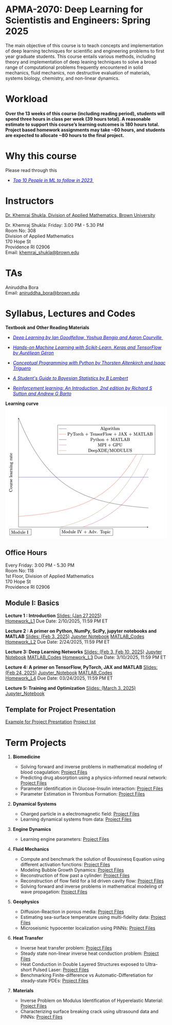 

# APMA-2070: Deep Learning for Scientistis and Engineers: Spring 2025

The main objective of this course is to teach concepts and implementation of deep learning techniques for scientific and engineering problems to first year graduate students. This course entails various methods, including theory and implementation of deep leaning techniques to solve a broad range of computational problems frequently encountered in solid mechanics, fluid mechanics, non destructive evaluation of materials, systems biology, chemistry, and non-linear dynamics.


# Workload

#### Over the 13 weeks of this course (including reading period), students will spend three hours in class per week (39 hours total). A reasonable estimate to support this course’s learning outcomes is 180 hours total. Project based homework assignments may take ~60 hours, and students are expected to allocate ~80 hours to the final project.


# Why this course
Please read through this  
* [<span style="color:blue"> <em>Top 10 People in ML to follow in 2023 </em> </span>](https://academy.digilab.co.uk/posts/which-ml-experts-should-you-follow-in-2023)



# Instructors  
[Dr. Khemraj Shukla, Division of Applied Mathematics, Brown University](https://scholar.google.com/citations?user=XMWXf8sAAAAJ&hl=en&oi=ao)

Dr. Khemraj Shukla: Friday: 3.00 PM - 5.30 PM  
Room No: 308    
Division of Applied Mathematics     
170 Hope St  
Providence RI 02906   
Email: <khemraj_shukla@brown.edu>    

# TAs
Aniruddha Bora  
Email: <aniruddha_bora@brown.edu>  

## 


# Syllabus, Lectures and Codes 


**Textbook and Other Reading Materials** 

* [<span style="color:blue"> <em>Deep Learning by Ian Goodfellow, Yoshua Bengio and Aaron Courville </em> </span>](https://www.deeplearningbook.org)

* [<span style="color:blue"> <em>Hands-on Machine Learning with Scikit-Learn, Keras and TensorFlow by Auréliean Géron</em> </span>](https://www.amazon.com/Hands-Machine-Learning-Scikit-Learn-TensorFlow/dp/1492032646)

* [<span style="color:blue"> <em>Conceptual Programming with Python by Thorsten Altenkirch and Isaac Triguero</em> </span>](https://www.google.com/books/edition/Conceptual_Programming_with_Python/nUO0DwAAQBAJ?hl=en&gbpv=1&dq=conceptual+programming+with+python&printsec=frontcover)

* [<span style="color:blue"> <em>A Student's Guide to Bayesian Statistics by B Lambert  </em> </span>](https://www.torrossa.com/en/resources/an/5017731)

* [<span style="color:blue"> <em>Reinforcement learning: An Introduction, 2nd edition by Richard S Sutton and Andrew G Barto</em> </span>](https://scholar.google.ca/citations?view_op=view_citation&hl=en&user=6m4wv6gAAAAJ&citation_for_view=6m4wv6gAAAAJ:IWHjjKOFINEC)


**Learning curve**
![Learning curve](images/learning_curve.png?raw=true "Title") 


## Office Hours
Every Friday: 3:00 PM - 5.30 PM   
Room No: 118  
1st Floor, Division of Applied Mathematics   
170 Hope St   
Providence RI 02906   


## Module I: Basics 

**Lecture 1 : Introduction** [Slides: (Jan 27,2025)](https://www.dropbox.com/scl/fi/zjc8fx44mb6z78a67kiw8/Lecture_01_Introduction.pptx?rlkey=b8kkgall360i9taaide0jbf6z&st=hd5pjyzb&dl=0)  
[Homework\_L1](Homeworks/HW\_L1.pdf) Due Date: 2/10/2025, 11:59 PM ET


**Lecture 2 : A primer on Python, NumPy, SciPy, jupyter notebooks and MATLAB** [Slides: (Feb 3, 2025)](https://www.dropbox.com/scl/fi/xafih1gn97ggfdao1nt6c/Lecture_02_Primer_Python_Final.pptx?rlkey=ms1j3gkiu14vmx8re6zzckvq0&st=8mtthpiz&dl=0) [Jupyter Notebook](https://github.com/raj-brown/APMA2070_S2025/blob/main/Lecture_2_Notebook/Python_Codes/python_primer.ipynb) [MATLAB_Codes](https://github.com/raj-brown/APMA2070_S2025/blob/main/Lecture_2_Notebook/MATLAB_Codes/poisson_pde_fem.m)  
[Homework\_L2](Homeworks/HW\_L2.pdf) Due Date: 2/24/2025, 11:59 PM ET


**Lecture 3: Deep Learning Networks** [Slides: (Feb 3, Feb 10, 2025)](https://www.dropbox.com/scl/fi/3bph2sv53jrnbzi95ebh8/Lecture_03_Deep_Neural_Networks.pptx?rlkey=d93sa6ed4guc15etku2pjirfb&dl=0) [Jupyter Notebook](https://github.com/raj-brown/APMA2070_S2025/blob/main/Lecture_3_Notebook/Python_Code/lec_03.ipynb) [MATLAB_Codes](https://github.com/raj-brown/APMA2070_S2025/blob/main/Lecture_3_Notebook/MATLAB_CODES/driver.m)
[Homework\_L3](Homeworks/HW\_L3.pdf) Due Date: 3/10/2025, 11:59 PM ET

**Lecture 4: A primer on TensorFlow, PyTorch, JAX and MATLAB** [Slides: (Feb 24, 2025)](https://www.dropbox.com/scl/fi/wq22gbfblu10e9kfgyxm2/Lecture_04_Primer_PyT_TF_JAX.pptx?rlkey=l4egneb7gw82m5x76378jhax3&st=edoxqb9o&dl=0) [Jupyter\_Notebook](Lecture_4_Notebook/Python_Codes/1-pytorch.ipynb) [MATLAB_Codes](Lecture_4_Notebook/MATLAB_Codes/matlabDLbasic.m)  
[Homework\_L4](Homeworks/HW\_L4.pdf) Due Date: 03/24/2025, 11:59 PM ET


**Lecture 5: Training and Optimization** [Slides: (March 3, 2025)](https://www.dropbox.com/scl/fi/ftcfkxn4htyd9j9t10vxk/Lecture_05_Training_and_Optimization.pptx?rlkey=tlvjo3m5ljtbs6pewqaeyfu83&dl=0) [Jupyter\_Notebook](Lecture_5_Notebook/Python_Codes/optimizer_00.ipynb)  

<!--
[Homework\_L5](Homeworks/HW\_L5.pdf) [STARTING\_CODE](Homeworks/HW\_5\_CODE)  Due Date: 4/16/2025, 11:59 PM ET>
**Lecture 6: Neural Network Architectures** [Slides: (March 3, 2024)](https://www.dropbox.com/scl/fi/68nlavp3hox2z1bjtlu64/Lecture_06_NN_Architectures.pptx?rlkey=sfp31tv9yhl339cdbfptbu3ge&dl=0) [Narrated Lecture: (March 1, 2024)](https://www.dropbox.com/scl/fi/oi5p0dhs8s7qci234rpfp/Lecture-1.6-NN-Architectures.pptx?rlkey=so1n57mqauj09ofi2fikyh7f8&dl=0) [Jupyter\_Notebook](Lecture_6_Notebook/nn_architectures.ipynb)  
[Homework\_L6](Homeworks/HW\_L6.pdf) Due Date: 4/19/2025, 11:59 PM ET
[end\_of\_semester\_FUN\_homework](Homeworks/end\_of\_semester\_FUN\_homework.pdf) Due Date: 5/10/2024


## Module II: Neural Differential Equations

**Lecture 7a: Discovering Differential Equations** [Slides: (March 10, March 11, 2024)](https://www.dropbox.com/scl/fi/k93lf0wumyctjr4o3fz4l/Lecture-2.1a-Dynamical-systems.pptx?rlkey=9bsvnwg8aw6y1iyudj0wzwtg0&dl=0) [Jupyter\_Notebook](Lecture_7a_Notebook/dynSys.ipynb)  


**Lecture 7b: Distillation of Neural Networks** [Slides: (March 17, 2024)](https://www.dropbox.com/scl/fi/aunrr94qfgjbfqnks3p2b/Lecture-7b-Distillation-of-Neural_Networks.pptx?rlkey=c3hx2czgjcdh1vusoqrnkl7ep&dl=0) [Jupyter\_Notebook](Lecture_7b_Notebook/pysr.ipynb)  




**Lecture 8: Physics-Informed Neural Networks (PINNs)- Part I** [Slides: (March 24, 2024)](https://www.dropbox.com/scl/fi/0596ep5z4zk67nkch3uxf/Lecture-8-pinns-I.pptx?rlkey=lo7xh0ass7wf0wd9acn5jny73&st=qzg9docw&dl=0)[Jupyter\_Notebook](Lecture_8_Notebook/Python_Codes)[MATLAB\_Codes](Lecture_8_Notebook/MATLAB_Codes)  



**Lecture 9: Physics-Informed Neural Networks (PINNs)- Part II** [Slides: (March 31, 2024)](https://www.dropbox.com/scl/fi/61cabi0hebfl0ol5jm4tf/Lecture-9-pinns-II.pptx?rlkey=6nr76u7kwcqmnv2ydueuqao8j&dl=0) 


## Module III: Neural Operators
**Lecture 10: Deep Operator Network (DeepONet)** [Slides: (April 15, 2024)](https://www.dropbox.com/scl/fi/jvrysdepmre6dcxzgp4t9/Lecture_10_DeepONet_GK.pptx?rlkey=khgacxc7pscr3qisea34yo86v&dl=0) [Jupyter\_Notebook](Lecture_10_Notebook/operators.ipynb) [DATA\_FOR\_FNO](https://www.dropbox.com/s/klxu19gn9oxjdwf/burgers\_data\_R10.mat?dl=0)  


**Lecture 11: Implementation of PINNs and DeepOnet** [Slides: (April 8, 2024)](https://www.dropbox.com/scl/fi/0irba2lenid6b62alvyr0/Lecture_11_implementation_PINNS_DeepXDE.pptx?rlkey=bsbhlo7wruiqwuc0x0mbijtek&dl=0) [Jupyter\_Notebook](Lecture_11_Notebook/deepXde.ipynb) [DATA\_FOR\_DEEPONET](https://www.dropbox.com/sh/dkmn84nccqcbuts/AAC9gunsRcCzfv4ETrTm56cWa?dl=0)


## Module IV: SciML Uncertainty Quantification (SciML-UQ)

**Lecture 12: Machine Learning using Multi-Fidelity Data** [Slides: (April 22, 2024)](https://www.dropbox.com/scl/fi/trxbbk9gy6u7jnyo83jq0/Lecture_12_Multi-fidelity.pptx?rlkey=h6mohyihxr35nsusw9nc5v10b&dl=0) [Jupyter\_Notebook](Lecture_12_Notebook/multi_fidelity_notbook.ipynb)

**Lecture 13: Uncertainty Quantification(UQ) in Scientific Machine Learning** [Slides: (April 29, 2024)](https://www.dropbox.com/scl/fi/btioi6rkpvqf6bmcl7rpu/Lecture_13_UQ.pptx?rlkey=b7ct5pd9d2ykoy59tu0gzssc5&dl=0) [Jupyter\_Notebook](Lecture_13_Notebook/neural_uq.ipynb) [Slides: Neural\_UQ](https://www.dropbox.com/scl/fi/enwkop5hdng3tc7ejtz2z/Lecture_13_ADD_ON_NeuralUQ.pptx?rlkey=m0nzk6gleb3q1xv5eny38pgzc&dl=0)


## Advanced Topics

1. **Multi-GPU Scientific Machine Learning** [Slides: (May 6, 2024)](https://www.dropbox.com/scl/fi/79tjobb4tft6n8i88tyc0/Lecture_11_MULTI-GPU_SCIML.pptx?rlkey=hqv8t9c7jg4iaya1874u1s1ky&dl=0) [Python Code](Advanced_Topics) [Slides:NCCL](https://www.dropbox.com/scl/fi/5xdqa4fn90l95m2luobly/Lecture_11_NCCL.pdf?rlkey=v1f9emhdoa4extrnc45k1qq38&dl=0)[Slides: NVIDIA-MODULUS](https://www.dropbox.com/scl/fi/rqbuqbijxi9fedzaoiy1n/MODULUS_NVIDIA.pptx?rlkey=iumhh62o6pvae7lnkj54dbg5r&dl=0)
-->


## Template for Project Presentation
[Example for Project Presntation](Example_Project_PPT/example_ppt_final_project.pdf)
[Project list](Project_list.pdf)

# Term Projects

1. **Biomedicine**
   * Solving forward and inverse problems in mathematical modeling of blood coagulation: [Project Files](https://www.dropbox.com/sh/n866zxh8cxdsqz1/AADBYT_5-xS8x94RDutOJ4Xza?dl=0)  
   * Predicting drug absorption using a physics-informed neural network: [Project Files](https://www.dropbox.com/sh/acdj0nb91zg4vzr/AADHQoabk7SrwM7aP5wuESywa?dl=0)
   * Parameter identification in Glucose-Insulin interaction: [Project Files](https://www.dropbox.com/sh/3dqxhlir7ij3k0p/AAAwzDKlUJQqb8BF5rePsmpwa?dl=0)
   * Parameter Estimation in Thrombus Formation: [Project Files](https://www.dropbox.com/sh/a5albb9toxl79cn/AAAxkUHoq1ZCin2KDKVEXDS2a?dl=0)

2. **Dynamical Systems**
   * Charged particle in a electromagnetic field: [Project Files](https://www.dropbox.com/sh/dktv3s13hu5lop4/AAAFgsb50_Ks0zxELoC3_7Hua?dl=0)
   * Learning dynamical systems from data: [Project Files](https://www.dropbox.com/sh/1ivo7t8uujh9zej/AADAEeF6SBeYQLt22cBF0ITXa?dl=0)

3. **Engine Dynamics**
   * Learning engine parameters: [Project Files](https://www.dropbox.com/sh/83xcrd7ossiog7r/AAAKHISuKugG91CB7OOVSsnxa?dl=0)

4. **Fluid Mechanics**
   * Compute and benchmark the solution of Boussinesq Equation using different activation functions: [Project Files](https://www.dropbox.com/sh/x0vcr25ylpi8jok/AACvAl3f4rV5Iv6rspES14TTa?dl=0)
   * Modeling Bubble Growth Dynamics: [Project Files](https://www.dropbox.com/sh/ep604br36ycsfih/AADbZ-5K4af-e1RRT2kEIRara?dl=0)
   * Reconstruction of flow past a cylinder: [Project Files](https://www.dropbox.com/sh/qoxsadqlo8yevmd/AACXkzaG5ToalNAYveVaoTqLa?dl=0)
   * Reconstruction of flow field for a lid driven cavity flow: [Project Files](https://www.dropbox.com/sh/if0auhruas9jnx9/AABEjNc6ynTCkjxJmHyDctR5a?dl=0)
   * Solving forward and inverse problems in mathematical modeling of wave propagation: [Project Files](https://www.dropbox.com/sh/j9yiutzgsafg9ie/AACCi1bQKQoDMM5iU2sli6I1a?dl=0)

5. **Geophysics**
   * Diffusion-Reaction in porous media: [Project Files](https://www.dropbox.com/sh/wmibretvmz49c33/AAAZfNsirVYUSHeVHESGV7UQa?dl=0)
   * Estimating sea-surface temperature using multi-fidelity data: [Project Files](https://www.dropbox.com/sh/2ny1m0jptxbw79s/AADy-rOr0RLJSRgKoRzEfkO4a?dl=0)
   * Microseismic hypocenter localization using PINNs: [Project Files](https://www.dropbox.com/sh/9jqvrx0hwu10ngq/AADkrBAWwu-usIjSxlCQsdpOa?dl=0)

6. **Heat Transfer**
   * Inverse heat transfer problem: [Project Files](https://www.dropbox.com/sh/63t4hl3ifu5hqwh/AAA_FpV7iDTNaLP8rXXPtAMRa?dl=0)
   * Steady state non-linear inverse heat conduction problem: [Project Files](https://www.dropbox.com/sh/mjkqntq6sdy0lzy/AAAWiG_xT4OMj5oIkOxVFPioa?dl=0)
   * Heat Conduction in Double Layered Structures exposed to Ultra-short Pulsed Laser: [Project Files](https://www.dropbox.com/sh/8h1v6tqm04hysrg/AAASSR5kpA4Kd6ft4imwVRcPa?dl=0)
   * Benchmarking Finite-difference vs Automatic-Differetiation for steady-state PDEs: [Project Files](https://www.dropbox.com/s/27etrkfjjbxvuy9/FDM_vs_AD.pdf?dl=0)

7. **Materials**
   * Inverse Problem on Modulus Identification of Hyperelastic Material: [Project Files](https://www.dropbox.com/sh/gzc7r9uokhf6qvp/AAAdcufJ9ktcJr-CYMWYPwUma?dl=0)
   * Characterizing surface breaking crack using ultrasound data and PINNs: [Project Files](https://www.dropbox.com/sh/rykynd704ulgng8/AABOHqZDwrILL7HvNhaC6mITa?dl=0)

